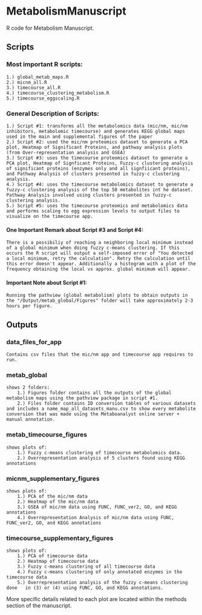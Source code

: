 # MetabolismManuscript
R code for Metabolism Manuscript.

## Scripts

### Most important R scripts:
    1.) global_metab_maps.R
    2.) micnm_all.R
    3.) timecourse_all.R
    4.) timecourse_clustering_metabolism.R
    5.) timecourse_eggscaling.R

### General Description of Scripts:
    1.) Script #1: transforms all the metabolomics data (mic/nm, mic/nm inhibitors, metabolomic timecourse) and generates KEGG global maps used in the main and supplemental figures of the paper
    2.) Script #2: used the mic/nm proteomics dataset to generate a PCA plot, Heatmap of Significant Proteins, and pathway analysis plots (from Over-representation analysis and GSEA)
    3.) Script #3: uses the timecourse proteomics dataset to generate a PCA plot, Heatmap of Signficant Proteins, Fuzzy-c clustering analysis of significant proteins (enzymes only and all signfiicant proteins), and Pathway Analysis of clusters presented in fuzzy-c clustering analysis.
    4.) Script #4: uses the timecourse metabolomics dataset to generate a fuzzy-c clustering analysis of the top 50 metabolites int he dataset. Pathway Analysis involved using clusters presented in fuzzy-c clustering analysis.
    5.) Script #5: uses the timecourse proteomics and metabolomics data and performs scaling to egg expression levels to output files to visualize on the timecourse app.

#### One Important Remark about Script #3 and Script #4:
    There is a possibiliy of reaching a neighboring local minimum instead of a global minimum when doing fuzzy c-means clustering. If this occurs the R script will output a self-imposed error of "You detected a local minimum, retry the calculation". Retry the calculation until this error doesn't appear. Additionally a histogram with a plot of the frequency obtaining the local vs approx. global minimum will appear.

#### Important Note about Script #1:
    Running the pathview (global metabolism) plots to obtain outputs in the "/Output/metab_global/Figures" folder will take approximately 2-3 hours per figure.
    
## Outputs

### data_files_for_app
    Contains csv files that the mic/nm app and timecourse app requires to run.

### metab_global
    shows 2 folders:
        1.) Figures folder contains all the outputs of the global metabolism maps using the pathview package in script #1.
        2.) Files folder contains ID conversion tables of various datasets and includes a name_map_all_datasets_manu.csv to show every metabolite conversion that was made using the Metaboanalyst online server + manual annotation.

### metab_timecourse_figures
    shows plots of: 
        1.) Fuzzy c-means clustering of timecourse metabolomics data.
        2.) Overrepresentation analysis of 5 clusters found using KEGG annotations

### micnm_supplementary_figures
    shows plots of:
        1.) PCA of the mic/nm data
        2.) Heatmap of the mic/nm data
        3.) GSEA of mic/nm data using FUNC, FUNC_ver2, GO, and KEGG annotations
        4.) Overrepresentation Analysis of mic/nm data using FUNC, FUNC_ver2, GO, and KEGG annotations

### timecourse_supplementary_figures
    shows plots of:
        1.) PCA of timecourse data
        2.) Heatmap of timecourse data
        3.) Fuzzy c-means clustering of all timecourse data
        4.) Fuzzy c-means clustering of only annotated enzymes in the timecourse data
        5.) Overrepresentation analysis of the fuzzy c-means clustering done   in (3) or (4) using FUNC, GO, and KEGG annotations.

More specific details related to each plot are located within the methods section of the manuscript.
        







